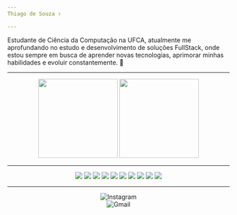 ```yaml
---
Thiago de Souza ✌️

---
```


Estudante de Ciência da Computação na UFCA, atualmente me aprofundando no estudo e desenvolvimento de soluções FullStack, onde estou sempre em busca de aprender novas tecnologias, aprimorar minhas habilidades e evoluir constantemente. 🚀


---

<div align="center">
  <img height="180em" src="https://github-readme-stats.vercel.app/api?username=thsouzAc&show_icons=true&theme=dracula&title_color=ffffff&text_color=ffffff&icon_color=00FFFF&bg_color=000000&rank_icon=github&cache_seconds=0" />
  <img height="180em" src="https://github-readme-stats.vercel.app/api/top-langs/?username=thsouzAc&layout=compact&theme=dracula&title_color=ffffff&text_color=ffffff&bg_color=000000&cache_seconds=0" />

</div>

---

<div align="center">
  <img src="https://img.shields.io/badge/C-000000?style=for-the-badge&logo=c&logoColor=white" />
  <img src="https://img.shields.io/badge/Python-000000?style=for-the-badge&logo=python&logoColor=white" />
  <img src="https://img.shields.io/badge/JavaScript-000000?style=for-the-badge&logo=javascript&logoColor=white" />
  <img src="https://img.shields.io/badge/TypeScript-000000?style=for-the-badge&logo=typescript&logoColor=white" />
  <img src="https://img.shields.io/badge/React-000000?style=for-the-badge&logo=react&logoColor=white" />
  <img src="https://img.shields.io/badge/React_Native-000000?style=for-the-badge&logo=react&logoColor=white" />
  <img src="https://img.shields.io/badge/Node.js-000000?style=for-the-badge&logo=node.js&logoColor=white" />
  <img src="https://img.shields.io/badge/Express.js-000000?style=for-the-badge&logo=express&logoColor=white" />
  <img src="https://img.shields.io/badge/Logisim-000000?style=for-the-badge&logo=appveyor&logoColor=white" />
  <img src="https://img.shields.io/badge/Assembly-000000?style=for-the-badge&logo=gnuassembly&logoColor=white" />
</div>

---

<div align="center">
  <a href="https://www.instagram.com/thsouzza_" style="text-decoration: none;">
    <img src="https://img.shields.io/badge/Instagram-000000?style=for-the-badge&logo=Instagram&logoColor=white" alt="Instagram"/>
  </a>
  <br>
  <a href="mailto:thiagosouzabrito8@gmail.com" style="text-decoration: none;">
    <img src="https://img.shields.io/badge/Gmail-000000?style=for-the-badge&logo=Gmail&logoColor=white" alt="Gmail"/>
  </a>
</div>


